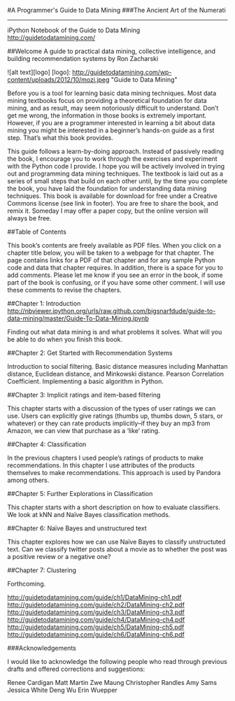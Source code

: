 #A Programmer's Guide to Data Mining
###The Ancient Art of the Numerati
________________________________

iPython Notebook of the Guide to Data Mining http://guidetodatamining.com/

##Welcome
A guide to practical data mining, collective intelligence, and building recommendation systems by Ron Zacharski

![alt text][logo]
[logo]: http://guidetodatamining.com/wp-content/uploads/2012/10/mozi.jpeg "Guide to Data Mining"


Before you is a tool for learning basic data mining techniques. Most data mining textbooks focus on providing a theoretical foundation for data mining, and as result, may seem notoriously difficult to understand. Don’t get me wrong, the information in those books is extremely important. However, if you are a programmer interested in learning a bit about data mining you might be interested in a beginner’s hands-on guide as a first step. That’s what this book provides.

This guide follows a learn-by-doing approach. Instead of passively reading the book, I encourage you to work through the exercises and experiment with the Python code I provide. I hope you will be actively involved in trying out and programming data mining techniques. The textbook is laid out as a series of small steps that build on each other until, by the time you complete the book, you have laid the foundation for understanding data mining techniques. This book is available for download for free under a Creative Commons license (see link in footer). You are free to share the book, and remix it. Someday I may offer a paper copy, but the online version will always be free.

 

##Table of Contents

This book’s contents are freely available as PDF files. When you click on a chapter title below, you will be taken to a webpage for that chapter. The page contains links for a PDF of that chapter and for any sample Python code and data that chapter requires. In addition, there is a space for you to add comments. Please let me know if you see an error in the book, if some part of the book is confusing, or if you have some other comment. I will use these comments to revise the chapters.

##Chapter 1: Introduction 
http://nbviewer.ipython.org/urls/raw.github.com/bigsnarfdude/guide-to-data-mining/master/Guide-To-Data-Mining.ipynb

Finding out what data mining is and what problems it solves. What will you be able to do when you finish this book.

##Chapter 2: Get Started with Recommendation Systems

Introduction to social filtering. Basic distance measures including Manhattan distance, Euclidean distance, and Minkowski distance. Pearson Correlation Coefficient. Implementing a basic algorithm in Python.

##Chapter 3: Implicit ratings and item-based filtering

This chapter starts with a discussion of the types of user ratings we can use. Users can explicitly give ratings (thumbs up, thumbs down, 5 stars, or whatever) or they can rate products implicitly–if they buy an mp3 from Amazon, we can view that purchase as a ‘like’ rating.

##Chapter 4: Classification

In the previous chapters I used people’s ratings of products to make recommendations. In this chapter I use attributes of the products themselves to make recommendations. This approach is used by Pandora among others.

##Chapter 5: Further Explorations in Classification

This chapter starts with a short description on how to evaluate classifiers. We look at kNN and Naïve Bayes classification methods.

##Chapter 6: Naïve Bayes and unstructured text

This chapter explores how we can use Naïve Bayes to classify unstructuted text. Can we classify twitter posts about a movie as to whether the post was a positive review or a negative one?

##Chapter 7: Clustering

Forthcoming.

http://guidetodatamining.com/guide/ch1/DataMining-ch1.pdf
http://guidetodatamining.com/guide/ch2/DataMining-ch2.pdf
http://guidetodatamining.com/guide/ch3/DataMining-ch3.pdf
http://guidetodatamining.com/guide/ch4/DataMining-ch4.pdf
http://guidetodatamining.com/guide/ch5/DataMining-ch5.pdf
http://guidetodatamining.com/guide/ch6/DataMining-ch6.pdf


###Acknowledgements

I would like to acknowledge the following people who read through previous drafts and offered corrections and suggestions:

Renee Cardigan
Matt Martin
Zwe Maung
Christopher Randles
Amy Sams
Jessica White
Deng Wu
Erin Wuepper
